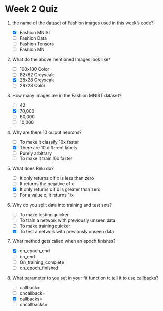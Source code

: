 # Week 2 Quiz

1. the name of the dataset of Fashion images used in this week’s code?

   - [X] Fashion MNIST
   - [ ] Fashion Data
   - [ ] Fashion Tensors
   - [ ] Fashion MN

2. What do the above mentioned Images look like?

   - [ ] 100x100 Color
   - [ ] 82x82 Greyscale
   - [X] 28x28 Greyscale
   - [ ] 28x28 Color

3. How many images are in the Fashion MNIST dataset?

   - [ ] 42
   - [X] 70,000
   - [ ] 60,000
   - [ ] 10,000

4. Why are there 10 output neurons?

   - [ ] To make it classify 10x faster
   - [X] There are 10 different labels
   - [ ] Purely arbitrary
   - [ ] To make it train 10x faster

5. What does Relu do?

   - [ ] It only returns x if x is less than zero
   - [ ] It returns the negative of x
   - [X] It only returns x if x is greater than zero
   - [ ] For a value x, it returns 1/x

6. Why do you split data into training and test sets?

   - [ ] To make testing quicker
   - [ ] To train a network with previously unseen data
   - [ ] To make training quicker
   - [X] To test a network with previously unseen data

7. What method gets called when an epoch finishes?

   - [X] on_epoch_end
   - [ ] on_end
   - [ ] On_training_complete
   - [ ] on_epoch_finished

8. What parameter to you set in your fit function to tell it to use callbacks?

   - [ ] callback=
   - [ ] oncallback=
   - [X] callbacks=
   - [ ] oncallbacks=
